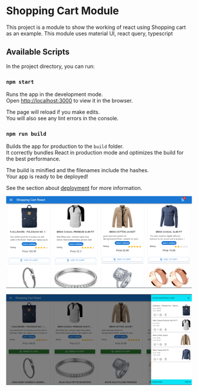 # Shopping Cart Module

This project is a module to show the working of react using Shopping cart as an example. This module uses material UI, react query, typescript

## Available Scripts

In the project directory, you can run:

### `npm start`

Runs the app in the development mode.\
Open [http://localhost:3000](http://localhost:3000) to view it in the browser.

The page will reload if you make edits.\
You will also see any lint errors in the console.


### `npm run build`

Builds the app for production to the `build` folder.\
It correctly bundles React in production mode and optimizes the build for the best performance.

The build is minified and the filenames include the hashes.\
Your app is ready to be deployed!

See the section about [deployment](https://facebook.github.io/create-react-app/docs/deployment) for more information.


![product list](https://raw.githubusercontent.com/danny329/shoppingcartreact/main/productlist.PNG )

![cartlist](https://raw.githubusercontent.com/danny329/shoppingcartreact/main/cartitems.PNG)